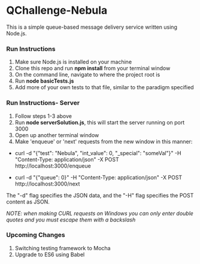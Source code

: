 # QChallenge-Nebula

This is a simple queue-based message delivery service written using Node.js.

### Run Instructions

1) Make sure Node.js is installed on your machine
2) Clone this repo and run **npm install** from your terminal window
3) On the command line, navigate to where the project root is
4) Run **node basicTests.js**
5) Add more of your own tests to that file, similar to the paradigm specified

### Run Instructions- Server

1) Follow steps 1-3 above
2) Run **node serverSolution.js**, this will start the server running on port 3000
3) Open up another terminal window
4) Make 'enqueue' or 'next' requests from the new window in this manner:
- curl -d "{\"test\": \"Nebula\", \"int_value\": 0, \"_special\": \"someVal\"}" -H "Content-Type: application/json" -X POST http://localhost:3000/enqueue

- curl -d "{\"queue\": 0}" -H "Content-Type: application/json" -X POST http://localhost:3000/next

The "-d" flag specifies the JSON data, and the "-H" flag specifies the POST content as JSON.

*NOTE: when making CURL requests on Windows you can only enter double quotes and you must escape them with a backslash*

### Upcoming Changes

1) Switching testing framework to Mocha
2) Upgrade to ES6 using Babel
